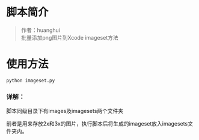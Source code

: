 # 脚本简介

> 作者：huanghui  
> 批量添加png图片到Xcode imageset方法

# 使用方法

~~~
python imageset.py
~~~

### 详解：

脚本同级目录下有images及imagesets两个文件夹

前者是用来存放2x和3x的图片，执行脚本后将生成的imageset放入imagesets文件夹内。